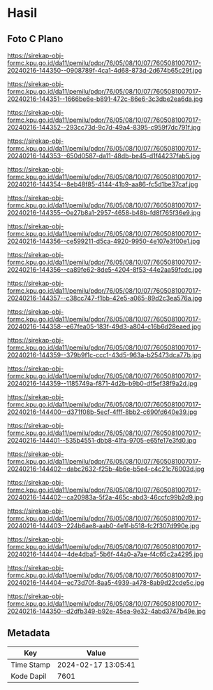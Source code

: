 # Hasil

## Foto C Plano

https://sirekap-obj-formc.kpu.go.id/da11/pemilu/pdpr/76/05/08/10/07/7605081007017-20240216-144350--0908789f-4ca1-4d68-873d-2d674b65c29f.jpg

https://sirekap-obj-formc.kpu.go.id/da11/pemilu/pdpr/76/05/08/10/07/7605081007017-20240216-144351--1666be6e-b891-472c-86e6-3c3dbe2ea6da.jpg

https://sirekap-obj-formc.kpu.go.id/da11/pemilu/pdpr/76/05/08/10/07/7605081007017-20240216-144352--293cc73d-9c7d-49a4-8395-c959f7dc791f.jpg

https://sirekap-obj-formc.kpu.go.id/da11/pemilu/pdpr/76/05/08/10/07/7605081007017-20240216-144353--650d0587-da11-48db-be45-d1f44237fab5.jpg

https://sirekap-obj-formc.kpu.go.id/da11/pemilu/pdpr/76/05/08/10/07/7605081007017-20240216-144354--8eb48f85-4144-41b9-aa86-fc5d1be37caf.jpg

https://sirekap-obj-formc.kpu.go.id/da11/pemilu/pdpr/76/05/08/10/07/7605081007017-20240216-144355--0e27b8a1-2957-4658-b48b-fd8f765f36e9.jpg

https://sirekap-obj-formc.kpu.go.id/da11/pemilu/pdpr/76/05/08/10/07/7605081007017-20240216-144356--ce599211-d5ca-4920-9950-4e107e3f00e1.jpg

https://sirekap-obj-formc.kpu.go.id/da11/pemilu/pdpr/76/05/08/10/07/7605081007017-20240216-144356--ca89fe62-8de5-4204-8f53-44e2aa59fcdc.jpg

https://sirekap-obj-formc.kpu.go.id/da11/pemilu/pdpr/76/05/08/10/07/7605081007017-20240216-144357--c38cc747-f1bb-42e5-a065-89d2c3ea576a.jpg

https://sirekap-obj-formc.kpu.go.id/da11/pemilu/pdpr/76/05/08/10/07/7605081007017-20240216-144358--e67fea05-183f-49d3-a804-c16b6d28eaed.jpg

https://sirekap-obj-formc.kpu.go.id/da11/pemilu/pdpr/76/05/08/10/07/7605081007017-20240216-144359--379b9f1c-ccc1-43d5-963a-b25473dca77b.jpg

https://sirekap-obj-formc.kpu.go.id/da11/pemilu/pdpr/76/05/08/10/07/7605081007017-20240216-144359--1185749a-f871-4d2b-b9b0-df5ef38f9a2d.jpg

https://sirekap-obj-formc.kpu.go.id/da11/pemilu/pdpr/76/05/08/10/07/7605081007017-20240216-144400--d371f08b-5ecf-4fff-8bb2-c690fd640e39.jpg

https://sirekap-obj-formc.kpu.go.id/da11/pemilu/pdpr/76/05/08/10/07/7605081007017-20240216-144401--535b4551-dbb8-41fa-9705-e65fe17e3fd0.jpg

https://sirekap-obj-formc.kpu.go.id/da11/pemilu/pdpr/76/05/08/10/07/7605081007017-20240216-144402--dabc2632-f25b-4b6e-b5e4-c4c21c76003d.jpg

https://sirekap-obj-formc.kpu.go.id/da11/pemilu/pdpr/76/05/08/10/07/7605081007017-20240216-144402--ca20983a-5f2a-465c-abd3-46ccfc99b2d9.jpg

https://sirekap-obj-formc.kpu.go.id/da11/pemilu/pdpr/76/05/08/10/07/7605081007017-20240216-144403--224b6ae8-aab0-4e1f-b518-fc2f307d990e.jpg

https://sirekap-obj-formc.kpu.go.id/da11/pemilu/pdpr/76/05/08/10/07/7605081007017-20240216-144404--4de4dba5-5b6f-44a0-a7ae-f4c65c2a4295.jpg

https://sirekap-obj-formc.kpu.go.id/da11/pemilu/pdpr/76/05/08/10/07/7605081007017-20240216-144404--ec73d70f-8aa5-4939-a478-8ab9d22cde5c.jpg

https://sirekap-obj-formc.kpu.go.id/da11/pemilu/pdpr/76/05/08/10/07/7605081007017-20240216-144350--d2dfb349-b92e-45ea-9e32-4abd3747b49e.jpg


## Metadata

| Key        | Value               |
| ---------- | ------------------- |
| Time Stamp | 2024-02-17 13:05:41 |
| Kode Dapil | 7601                |



